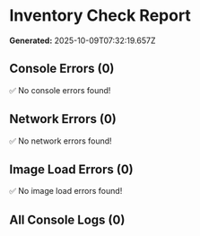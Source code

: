 # Inventory Check Report

**Generated:** 2025-10-09T07:32:19.657Z

## Console Errors (0)

✅ No console errors found!

## Network Errors (0)

✅ No network errors found!

## Image Load Errors (0)

✅ No image load errors found!

## All Console Logs (0)

